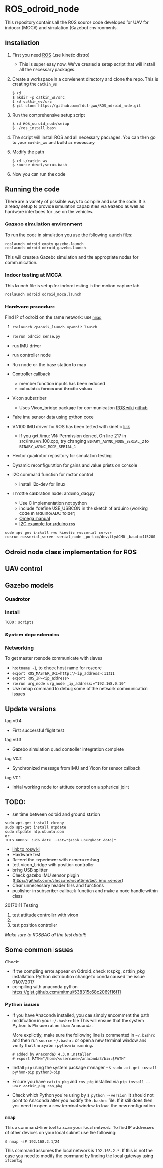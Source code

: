 # ROS_odroid_node

This repository contains all the ROS source code developed for UAV for indooor (MOCA) and simulation (Gazebo) environments.

## Installation

1. First you need [ROS](http://wiki.ros.org/indigo/Installation) (use kinetic distro)
      * This is super easy now.
        We've created a setup script that will install all the necessary packages.
2. Create a workspace in a convienent directory and clone the repo. 
This is creating the `catkin_ws`

      ~~~
      $ cd
      $ mkdir -p catkin_ws/src
      $ cd catkin_ws/src
      $ git clone https://github.com/fdcl-gwu/ROS_odroid_node.git
      ~~~

3. Run the comprehensive setup script

    ~~~
    $ cd ROS_odroid_node/setup
    $ ./ros_install.bash
    ~~~
    
4. The script will install ROS and all necessary packages. 
You can then go to your `catkin_ws` and build as necessary
5. Modify the path 
    ~~~
    $ cd ~/catkin_ws
    $ source devel/setup.bash
    ~~~
6. Now you can run the code

## Running the code

There are a variety of possible ways to compile and use the code. 
It is already setup to provide simulation capabilities via Gazebo as well as hardware interfaces for use on the vehicles.

### Gazebo simulation environment

To run the code in simulation you use the following launch files:

```
roslaunch odroid empty_gazebo.launch
roslaunch odroid odroid_gazebo.launch
```

This will create a Gazebo simulation and the appropriate nodes for communication. 

###  Indoor testing at MOCA

This launch file is setup for indoor testing in the motion capture lab.

```
roslaunch odroid odroid_moca.launch
```

### Hardware procedure
Find IP of odroid on the same network: use [`nmap`](http://security.stackexchange.com/questions/36198/how-to-find-live-hosts-on-my-network)

1. `roslaunch openni2_launch openni2.launch`
- `rosrun odroid sense.py`
- run IMU driver
- run controller node
- Run node on the base station to map


- Controller callback
  - member function inputs has been reduced
  - calculates forces and throttle values
- Vicon subscriber
  - Uses Vicon_bridge package for communication [ROS wiki](http://wiki.ros.org/vicon_bridge) [github](https://github.com/ethz-asl/vicon_bridge)
- Fake imu sensor data using python code
- VN100 IMU driver for ROS has been tested with kinetic [link](https://github.com/KumarRobotics/imu_vn_100)
  - If you get /imu: VN: Permission denied, On line 217 in src/imu_vn_100.cpp, try changing `BINARY_ASYNC_MODE_SERIAL_2` to `BINARY_ASYNC_MODE_SERIAL_1`
- Hector quadrotor repository for simulation testing
- Dynamic reconfiguration for gains and value prints on console
- I2C command function for motor control
  - install i2c-dev for linux
- Throttle calibration node: arduino_daq.py
  - Use C implementation not python
  - include #define USE_USBCON in the sketch of arduino (working code in arduino/ADC folder)
  - [Omega manual](https://www.omega.com/manuals/manualpdf/M3598.pdf)
  - [I2C example for arduino ros](http://wiki.ros.org/rosserial_arduino/Tutorials/Measuring%20Temperature)


```
sudo apt-get install ros-kinetic-rosserial-server
rosrun rosserial_server serial_node _port:=/dev/ttyACM0 _baud:=115200
```


## Odroid node class implementation for ROS

## UAV control

## Gazebo models

### Quadrotor

### Install

```
TODO: scripts
```

### System dependencies

### Networking

To get master rosnode communicate with slaves
  - `hostname -I`, to check host name for roscore
  - `export ROS_MASTER_URI=http://<ip_address>:11311`
  - `export ROS_IP=<ip_address>`
  - `rosrun urg_node urg_node _ip_address:="192.168.0.10"`
  - Use nmap command to debug some of the network communication issues

## Update versions

tag v0.4
- First successful flight test

tag v0.3
- Gazebo simulation quad controller integration complete

tag V0.2
- Synchronized message from IMU and Vicon for sensor callback  

tag V0.1
- Initial working node for attitude control on a spherical joint

## TODO:
- set time between odroid and ground station
```
sudo apt-get install chrony
sudo apt-get install ntpdate
sudo ntpdate ntp.ubuntu.com
or
THIS WORKS: sudo date --set="$(ssh user@host date)"
```
  - [link to roswiki](http://wiki.ros.org/turtlebot/Tutorials/indigo/Network%20Configuration)
- Hardware test
 - Record the experiment with camera rosbag
 - test vicon_bridge with position controller
 - bring USB splitter
- Check gazebo IMU sensor plugin (https://github.com/alessandrosettimi/test_imu_sensor)
- Clear unnecessary header files and functions
- publisher in subscriber callback function and make a node handle within class

20170111 Testing

1. test attitude controller with vicon
2.
3. test position controller

*Make sure to ROSBAG all the test data!!!*

## Some common issues

Check:
- If the compiling error appear on Odroid, check rospkg, catkin_pkg installation. Python distribution change to conda caused the issue. 01/07/2017
- compiling with anaconda python https://gist.github.com/mitmul/538315c68c2069f16f11

### Python issues

  * If you have Anaconda installed, you can simply uncomment the path modifcation in your `~/.bashrc` file
  This will ensure that the system Python is Pin use rather than Anaconda. 

    More explicitly, make sure the following line is commented in `~/.bashrc` and then run `source ~/.bashrc` or open a new terminal window and verify that the system python is running.
    ~~~
    # added by Anaconda3 4.3.0 installer
    # export PATH="/home/<username>/anaconda3/bin:$PATH"
    ~~~
  * Install `pip` using the system package manager - `$ sudo apt-get install python-pip python3-pip`  
  * Ensure you have `catkin_pkg` and `ros_pkg` installed via `pip install --user catkin_pkg ros_pkg`
  * Check which Python you're using by `$ python --version`. It should not point to Anaconda after you modify the `.bashrc` file. If it still does then you need to open a new terminal window to load the new configuration.
  
### `nmap`

This a command-line tool to scan your local network. 
To find IP addresses of other devices on your local subnet use the following:

~~~
$ nmap -sP 192.168.2.1/24
~~~

This command assumes the local network is `192.168.2.*`.
If this is not the case you need to modify the command by finding the local gateway using `ifconfig`
  

